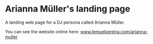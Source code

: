 # Arianna Müller's landing page

A landing web page for a DJ persona called Arianna Müller.

You can see the website online here: www.lemuelpereira.com/arianna-muller